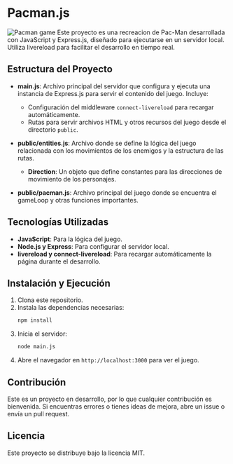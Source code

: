 
# Pacman.js

![Pacman game](https://github.com/user-attachments/assets/8f4a1205-3303-412f-8805-8f56077f80bd)
Este proyecto es una recreacion de Pac-Man desarrollada con JavaScript y Express.js, diseñado para ejecutarse en un servidor local. Utiliza livereload para facilitar el desarrollo en tiempo real.

## Estructura del Proyecto

- **main.js**: Archivo principal del servidor que configura y ejecuta una instancia de Express.js para servir el contenido del juego. Incluye:
  - Configuración del middleware `connect-livereload` para recargar automáticamente.
  - Rutas para servir archivos HTML y otros recursos del juego desde el directorio `public`.

- **public/entities.js**: Archivo donde se define la lógica del juego relacionada con los movimientos de los enemigos y la estructura de las rutas.
  - **Direction**: Un objeto que define constantes para las direcciones de movimiento de los personajes.

- **public/pacman.js**: Archivo principal del juego donde se encuentra el gameLoop y otras funciones importantes.


## Tecnologías Utilizadas

- **JavaScript**: Para la lógica del juego.
- **Node.js y Express**: Para configurar el servidor local.
- **livereload y connect-livereload**: Para recargar automáticamente la página durante el desarrollo.

## Instalación y Ejecución

1. Clona este repositorio.
2. Instala las dependencias necesarias:
   ```bash
   npm install
   ```
3. Inicia el servidor:
   ```bash
   node main.js
   ```
4. Abre el navegador en `http://localhost:3000` para ver el juego.

## Contribución

Este es un proyecto en desarrollo, por lo que cualquier contribución es bienvenida. Si encuentras errores o tienes ideas de mejora, abre un issue o envía un pull request.

## Licencia

Este proyecto se distribuye bajo la licencia MIT.
